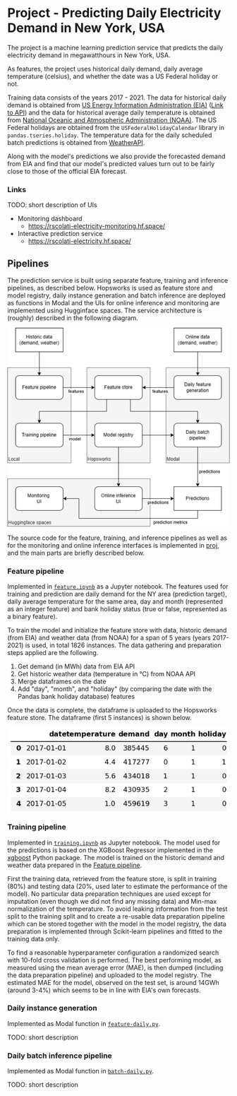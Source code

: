 # Project - Predicting Daily Electricity Demand in New York, USA

The project is a machine learning prediction service that predicts the daily electricity demand in megawatthours in New York, USA. 

As features, the project uses historical daily demand, daily average temperature (celsius), and whether the date was a US Federal holiday or not. 

Training data consists of the years 2017 - 2021. The data for historical daily demand is obtained from [US Energy Information Administration (EIA)](https://www.eia.gov/) ([Link to API](https://www.eia.gov/opendata/browser/electricity/rto/daily-region-data)) and the data for historical average daily temperature is obtained from [National Oceanic and Atmospheric Administration (NOAA)](https://www.noaa.gov/). The US Federal holidays are obtained from the `USFederalHolidayCalendar` library in `pandas.tseries.holiday`. The temperature data for the daily scheduled batch predictions is obtained from [WeatherAPI](https://api.weatherapi.com/).

Along with the model's predictions we also provide the forecasted demand from EIA and find that our model's predicted values turn out to be fairly close to those of the official EIA forecast.

### Links

TODO: short description of UIs

- Monitoring dashboard
    - https://rscolati-electricity-monitoring.hf.space/
- Interactive prediction service
    - https://rscolati-electricity.hf.space/

## Pipelines

The prediction service is built using separate feature, training and inference pipelines, as described below. 
Hopsworks is used as feature store and model registry, daily instance generation and batch inference are deployed 
as functions in Modal and the UIs for online inference and monitoring are implemented using Hugginface spaces. 
The service architecture is (roughly) described in the following diagram.   

![architecture diagram](report/service_arch.drawio.png)

The source code for the feature, training, and inference pipelines as well as for the monitoring and online 
inference interfaces is implemented in [proj](.), and the main parts are briefly described below.  

### Feature pipeline 

Implemented in [`feature.ipynb`](feature.ipynb) as a Jupyter notebook. The features used for training and prediction
are daily demand for the NY area (prediction target), daily average temperature for the same area, day and month 
(represented as an integer feature) and bank holiday status (true or false, represented as a binary feature). 

To train the model and initialize the feature store with data, historic demand (from EIA) and weather data 
(from NOAA) for a span of 5 years (years 2017-2021) is used, in total 1826 instances. The data gathering and
preparation steps applied are the following.

1. Get demand (in MWh) data from EIA API
2. Get historic weather data (temperature in °C) from NOAA API
3. Merge dataframes on the date
4. Add "day", "month", and "holiday" (by comparing the date with the Pandas bank holiday database) features

Once the data is complete, the dataframe is uploaded to the Hopsworks feature store. The dataframe (first 5 
instances) is shown below.

![features](report/df_features.png)

### Training pipeline

Implemented in [`training.ipynb`](training.ipynb) as Jupyter notebook. The model used for the predictions is 
based on the XGBoost Regressor implemented in the 
[xgboost](https://xgboost.readthedocs.io/en/stable/python/python_intro.html) Python package. The model is trained 
on the historic demand and weather data prepared in the [Feature pipeline](#feature-pipeline). 

First the training data, retrieved from the feature store, is split in training (80%) and testing data (20%, 
used later to estimate the performance of the model). No particular data preparation techniques are used
except for imputation (even though we did not find any missing data) and Min-max normalization of the temperature. 
To avoid leaking information from the test split to the training split and to create a re-usable data preparation
pipeline which can be stored together with the model in the model registry, the data preparation is implemented
through Scikit-learn pipelines and fitted to the training data only. 

To find a reasonable hyperparameter configuration a randomized search with 10-fold cross validation is performed.
The best performing model, as measured using the mean average error (MAE), is then dumped (including the data
preparation pipeline) and uploaded to the model registry. The estimated MAE for the model, observed on the test 
set, is around 14GWh (around 3-4%) which seems to be in line with EIA's own forecasts.

### Daily instance generation

Implemented as Modal function in [`feature-daily.py`](feature-daily.py).

TODO: short description 

### Daily batch inference pipeline

Implemented as Modal function in [`batch-daily.py`](batch-daily.py).

TODO: short description
